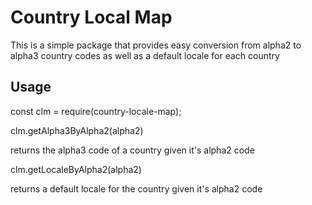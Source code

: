 # Country Local Map 

This is a simple package that provides easy conversion from alpha2 to alpha3 country codes as well as a default locale for each country

## Usage

const clm = require(country-locale-map);

clm.getAlpha3ByAlpha2(alpha2) 

returns the alpha3 code of a country given it's alpha2 code

clm.getLocaleByAlpha2(alpha2) 

returns a default locale for the country given it's alpha2 code
